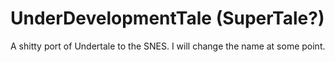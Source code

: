 # UnderDevelopmentTale (SuperTale?)
A shitty port of Undertale to the SNES. I will change the name at some point.
